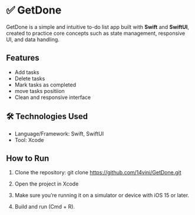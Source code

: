# ✅ GetDone

GetDone is a simple and intuitive to-do list app built with **Swift** and **SwiftUI**, created to practice core concepts such as state management, responsive UI, and data handling.

## Features

- Add tasks
- Delete tasks
- Mark tasks as completed
- move tasks positiion
- Clean and responsive interface

## 🛠️ Technologies Used

- Language/Framework: Swift, SwiftUI  
- Tool: Xcode

## How to Run

1. Clone the repository:
git clone https://github.com/14vini/GetDone.git

3.	Open the project in Xcode 
4.	Make sure you’re running it on a simulator or device with iOS 15 or later.
3.	Build and run (Cmd + R).


